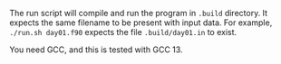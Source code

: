 The run script will compile and run the program in `.build` directory.
It expects the same filename to be present with input data.
For example, `./run.sh day01.f90` expects the file `.build/day01.in` to exist.

You need GCC, and this is tested with GCC 13.
